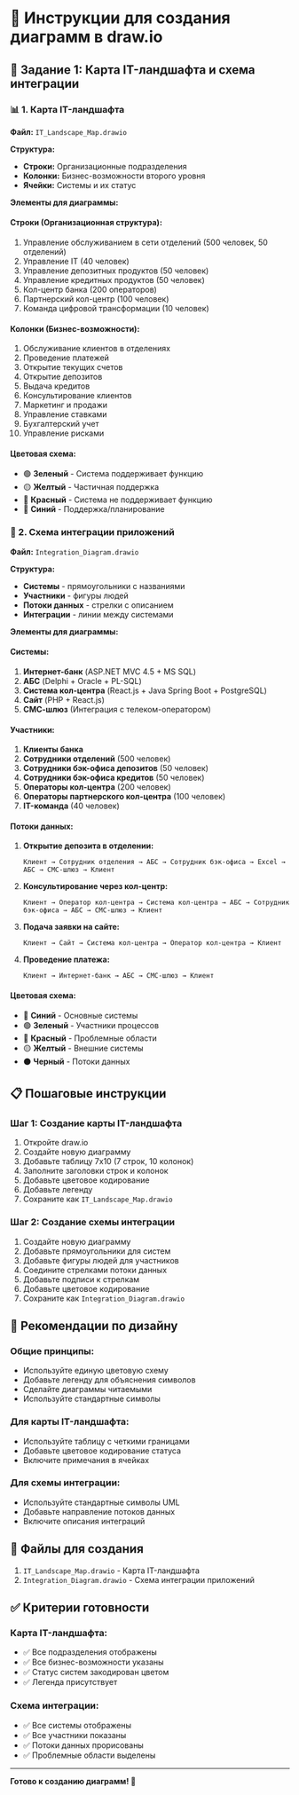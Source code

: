 # 📐 Инструкции для создания диаграмм в draw.io

## 🎯 Задание 1: Карта IT-ландшафта и схема интеграции

### 📊 1. Карта IT-ландшафта

**Файл:** `IT_Landscape_Map.drawio`

**Структура:**
- **Строки:** Организационные подразделения
- **Колонки:** Бизнес-возможности второго уровня
- **Ячейки:** Системы и их статус

**Элементы для диаграммы:**

#### Строки (Организационная структура):
1. Управление обслуживанием в сети отделений (500 человек, 50 отделений)
2. Управление IT (40 человек)
3. Управление депозитных продуктов (50 человек)
4. Управление кредитных продуктов (50 человек)
5. Кол-центр банка (200 операторов)
6. Партнерский кол-центр (100 человек)
7. Команда цифровой трансформации (10 человек)

#### Колонки (Бизнес-возможности):
1. Обслуживание клиентов в отделениях
2. Проведение платежей
3. Открытие текущих счетов
4. Открытие депозитов
5. Выдача кредитов
6. Консультирование клиентов
7. Маркетинг и продажи
8. Управление ставками
9. Бухгалтерский учет
10. Управление рисками

#### Цветовая схема:
- 🟢 **Зеленый** - Система поддерживает функцию
- 🟡 **Желтый** - Частичная поддержка
- 🔴 **Красный** - Система не поддерживает функцию
- 🔧 **Синий** - Поддержка/планирование

### 🔗 2. Схема интеграции приложений

**Файл:** `Integration_Diagram.drawio`

**Структура:**
- **Системы** - прямоугольники с названиями
- **Участники** - фигуры людей
- **Потоки данных** - стрелки с описанием
- **Интеграции** - линии между системами

**Элементы для диаграммы:**

#### Системы:
1. **Интернет-банк** (ASP.NET MVC 4.5 + MS SQL)
2. **АБС** (Delphi + Oracle + PL-SQL)
3. **Система кол-центра** (React.js + Java Spring Boot + PostgreSQL)
4. **Сайт** (PHP + React.js)
5. **СМС-шлюз** (Интеграция с телеком-оператором)

#### Участники:
1. **Клиенты банка**
2. **Сотрудники отделений** (500 человек)
3. **Сотрудники бэк-офиса депозитов** (50 человек)
4. **Сотрудники бэк-офиса кредитов** (50 человек)
5. **Операторы кол-центра** (200 человек)
6. **Операторы партнерского кол-центра** (100 человек)
7. **IT-команда** (40 человек)

#### Потоки данных:
1. **Открытие депозита в отделении:**
   ```
   Клиент → Сотрудник отделения → АБС → Сотрудник бэк-офиса → Excel → АБС → СМС-шлюз → Клиент
   ```

2. **Консультирование через кол-центр:**
   ```
   Клиент → Оператор кол-центра → Система кол-центра → АБС → Сотрудник бэк-офиса → АБС → СМС-шлюз → Клиент
   ```

3. **Подача заявки на сайте:**
   ```
   Клиент → Сайт → Система кол-центра → Оператор кол-центра → Клиент
   ```

4. **Проведение платежа:**
   ```
   Клиент → Интернет-банк → АБС → СМС-шлюз → Клиент
   ```

#### Цветовая схема:
- 🔵 **Синий** - Основные системы
- 🟢 **Зеленый** - Участники процессов
- 🔴 **Красный** - Проблемные области
- 🟡 **Желтый** - Внешние системы
- ⚫ **Черный** - Потоки данных

## 📋 Пошаговые инструкции

### Шаг 1: Создание карты IT-ландшафта
1. Откройте draw.io
2. Создайте новую диаграмму
3. Добавьте таблицу 7x10 (7 строк, 10 колонок)
4. Заполните заголовки строк и колонок
5. Добавьте цветовое кодирование
6. Добавьте легенду
7. Сохраните как `IT_Landscape_Map.drawio`

### Шаг 2: Создание схемы интеграции
1. Создайте новую диаграмму
2. Добавьте прямоугольники для систем
3. Добавьте фигуры людей для участников
4. Соедините стрелками потоки данных
5. Добавьте подписи к стрелкам
6. Добавьте цветовое кодирование
7. Сохраните как `Integration_Diagram.drawio`

## 🎨 Рекомендации по дизайну

### Общие принципы:
- Используйте единую цветовую схему
- Добавьте легенду для объяснения символов
- Сделайте диаграммы читаемыми
- Используйте стандартные символы

### Для карты IT-ландшафта:
- Используйте таблицу с четкими границами
- Добавьте цветовое кодирование статуса
- Включите примечания в ячейках

### Для схемы интеграции:
- Используйте стандартные символы UML
- Добавьте направление потоков данных
- Включите описания интеграций

## 📁 Файлы для создания

1. `IT_Landscape_Map.drawio` - Карта IT-ландшафта
2. `Integration_Diagram.drawio` - Схема интеграции приложений

## ✅ Критерии готовности

### Карта IT-ландшафта:
- ✅ Все подразделения отображены
- ✅ Все бизнес-возможности указаны
- ✅ Статус систем закодирован цветом
- ✅ Легенда присутствует

### Схема интеграции:
- ✅ Все системы отображены
- ✅ Все участники показаны
- ✅ Потоки данных прорисованы
- ✅ Проблемные области выделены

---

**Готово к созданию диаграмм! 🚀**
